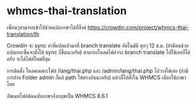 # whmcs-thai-translation
เพื่อนๆสามารถเข้าไปช่วยแปลภาษาได้ที่ลิ้งค์ https://crowdin.com/project/whmcs-thai-translation/th

Crowdin จะ sync คำที่แปลแล้วมาที่ branch translate อัตโนมัติ ทุกๆ 12 ช.ม. (ถ้ามีคนช่วยแปลเยอะขึ้นจะตั้งให้ sync ถี่ขึ้นนะครับ)
สามารถโหลดไฟล์จาก branch translate ไปใช้เลยก็ได้ครับ จะได้ไฟล์ใหม่ที่สุด

การติดตั้ง โหลดเฉพาะไฟล์ /lang/thai.php และ /admin/lang/thai.php ไปวางได้เลย (ถ้ามีการย้าย Folder admin ก็แก้ path ให้ตรงกันนะครับ) แล้วก็ไปตั้งใน WHMCS เลือกใช้ภาษาไทย

อัพเดทไฟล์ต้นฉบับภาษาอังกฤษเป็น WHMCS 8.6.1
